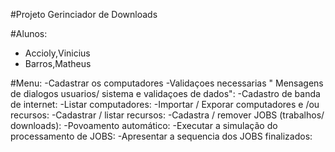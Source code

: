 #Projeto Gerinciador de Downloads

#Alunos:
- Accioly,Vinicius
- Barros,Matheus

#Menu:
-Cadastrar os computadores
-Validaçoes necessarias " Mensagens de dialogos usuarios/ sistema e validaçoes de dados":
-Cadastro de banda de internet:
-Listar computadores:
-Importar / Exporar computadores e /ou recursos:
-Cadastrar / listar recursos:
-Cadastra / remover JOBS (trabalhos/ downloads):
-Povoamento automático:
-Executar a simulação do processamento de JOBS:
-Apresentar a sequencia dos JOBS finalizados:
